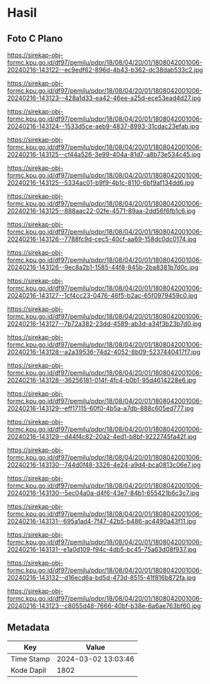 # Hasil

## Foto C Plano

https://sirekap-obj-formc.kpu.go.id/df97/pemilu/pdpr/18/08/04/20/01/1808042001006-20240216-143122--ec9edf62-896d-4b43-b362-dc38dab533c2.jpg

https://sirekap-obj-formc.kpu.go.id/df97/pemilu/pdpr/18/08/04/20/01/1808042001006-20240216-143123--428a1d33-ea42-46ee-a25d-ece53ead4d27.jpg

https://sirekap-obj-formc.kpu.go.id/df97/pemilu/pdpr/18/08/04/20/01/1808042001006-20240216-143124--1533d5ce-aeb9-4837-8993-31cdac23efab.jpg

https://sirekap-obj-formc.kpu.go.id/df97/pemilu/pdpr/18/08/04/20/01/1808042001006-20240216-143125--cf44a526-3e99-404a-81d7-a8b73e534c45.jpg

https://sirekap-obj-formc.kpu.go.id/df97/pemilu/pdpr/18/08/04/20/01/1808042001006-20240216-143125--5334ac01-b9f9-4b1c-8110-6bf9af134dd6.jpg

https://sirekap-obj-formc.kpu.go.id/df97/pemilu/pdpr/18/08/04/20/01/1808042001006-20240216-143125--888aac22-02fe-4571-89aa-2dd56f6fb1c6.jpg

https://sirekap-obj-formc.kpu.go.id/df97/pemilu/pdpr/18/08/04/20/01/1808042001006-20240216-143126--7788fc9d-cec5-40cf-aa69-158dc0dc0174.jpg

https://sirekap-obj-formc.kpu.go.id/df97/pemilu/pdpr/18/08/04/20/01/1808042001006-20240216-143126--9ec8a2b1-1585-44f8-845b-2ba8381b7d0c.jpg

https://sirekap-obj-formc.kpu.go.id/df97/pemilu/pdpr/18/08/04/20/01/1808042001006-20240216-143127--1cf4cc23-0476-46f5-b2ac-65f0979459c0.jpg

https://sirekap-obj-formc.kpu.go.id/df97/pemilu/pdpr/18/08/04/20/01/1808042001006-20240216-143127--7b72a382-23dd-4589-ab3d-a34f3b23b7d0.jpg

https://sirekap-obj-formc.kpu.go.id/df97/pemilu/pdpr/18/08/04/20/01/1808042001006-20240216-143128--a2a39536-74d2-4052-8b09-5237440417f7.jpg

https://sirekap-obj-formc.kpu.go.id/df97/pemilu/pdpr/18/08/04/20/01/1808042001006-20240216-143128--36256181-014f-4fc4-b0b1-95d4614228e6.jpg

https://sirekap-obj-formc.kpu.go.id/df97/pemilu/pdpr/18/08/04/20/01/1808042001006-20240216-143129--eff17115-60f0-4b5a-a7db-888c605ed777.jpg

https://sirekap-obj-formc.kpu.go.id/df97/pemilu/pdpr/18/08/04/20/01/1808042001006-20240216-143129--d44f4c82-20a2-4ed1-b8bf-9222745fa42f.jpg

https://sirekap-obj-formc.kpu.go.id/df97/pemilu/pdpr/18/08/04/20/01/1808042001006-20240216-143130--744d0f48-3326-4e24-a9d4-bca0813c06e7.jpg

https://sirekap-obj-formc.kpu.go.id/df97/pemilu/pdpr/18/08/04/20/01/1808042001006-20240216-143130--5ec04a0a-d4f6-43e7-84b1-655421b6c3c7.jpg

https://sirekap-obj-formc.kpu.go.id/df97/pemilu/pdpr/18/08/04/20/01/1808042001006-20240216-143131--695a1ad4-7f47-42b5-b486-ac4490a43f11.jpg

https://sirekap-obj-formc.kpu.go.id/df97/pemilu/pdpr/18/08/04/20/01/1808042001006-20240216-143131--e1a0d109-f94c-4db5-bc45-75a63d08f937.jpg

https://sirekap-obj-formc.kpu.go.id/df97/pemilu/pdpr/18/08/04/20/01/1808042001006-20240216-143132--d16ecd6a-bd5d-473d-8515-41f816b872fa.jpg

https://sirekap-obj-formc.kpu.go.id/df97/pemilu/pdpr/18/08/04/20/01/1808042001006-20240216-143123--c8055d48-7666-40bf-b38e-6a6ae763bf60.jpg


## Metadata

| Key        | Value               |
| ---------- | ------------------- |
| Time Stamp | 2024-03-02 13:03:46 |
| Kode Dapil | 1802                |



